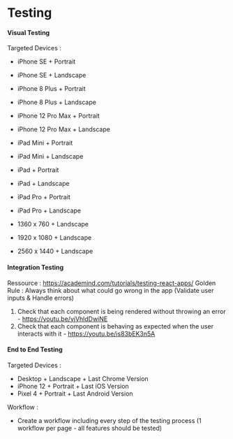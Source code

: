 # Testing

#### Visual Testing

Targeted Devices : 

- iPhone SE + Portrait
- iPhone SE + Landscape
- iPhone 8 Plus + Portrait
- iPhone 8 Plus + Landscape
- iPhone 12 Pro Max + Portrait
- iPhone 12 Pro Max + Landscape

- iPad Mini + Portrait
- iPad Mini + Landscape
- iPad + Portrait
- iPad + Landscape
- iPad Pro + Portrait
- iPad Pro + Landscape

- 1360 x 760 + Landscape
- 1920 x 1080 + Landscape
- 2560 x 1440 + Landscape

#### Integration Testing

Ressource : https://academind.com/tutorials/testing-react-apps/
Golden Rule : Always think about what could go wrong in the app (Validate user inputs & Handle errors)

1. Check that each component is being rendered without throwing an error - https://youtu.be/yjVhldDwiNE
2. Check that each component is behaving as expected when the user interacts with it - https://youtu.be/is83bEK3n5A

#### End to End Testing

Targeted Devices : 

- Desktop + Landscape + Last Chrome Version
- iPhone 12 + Portrait + Last iOS Version
- Pixel 4 + Portrait + Last Android Version

Workflow : 

- Create a workflow including every step of the testing process (1 workflow per page - all features should be tested)